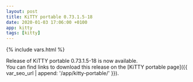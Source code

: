 ```yaml
---
layout: post
title: KiTTY portable 0.73.1.5-18
date: 2020-01-03 17:06:00 +0100
app: kitty
tags: [kitty]
---
```

{% include vars.html %}

Release of KiTTY portable 0.73.1.5-18 is now available.<br />
You can find links to download this release on the [KiTTY portable page]({{ var_seo_url | append: '/app/kitty-portable/' }}).